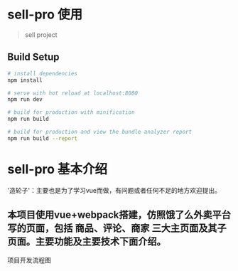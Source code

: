 
# sell-pro 使用

> sell project

## Build Setup

``` bash
# install dependencies
npm install

# serve with hot reload at localhost:8080
npm run dev

# build for production with minification
npm run build

# build for production and view the bundle analyzer report
npm run build --report
```

# sell-pro 基本介绍
'造轮子'：主要也是为了学习vue而做，有问题或者任何不足的地方欢迎提出。

## 本项目使用vue+webpack搭建，仿照饿了么外卖平台写的页面，包括 商品、评论、商家 三大主页面及其子页面。主要功能及主要技术下面介绍。
项目开发流程图


